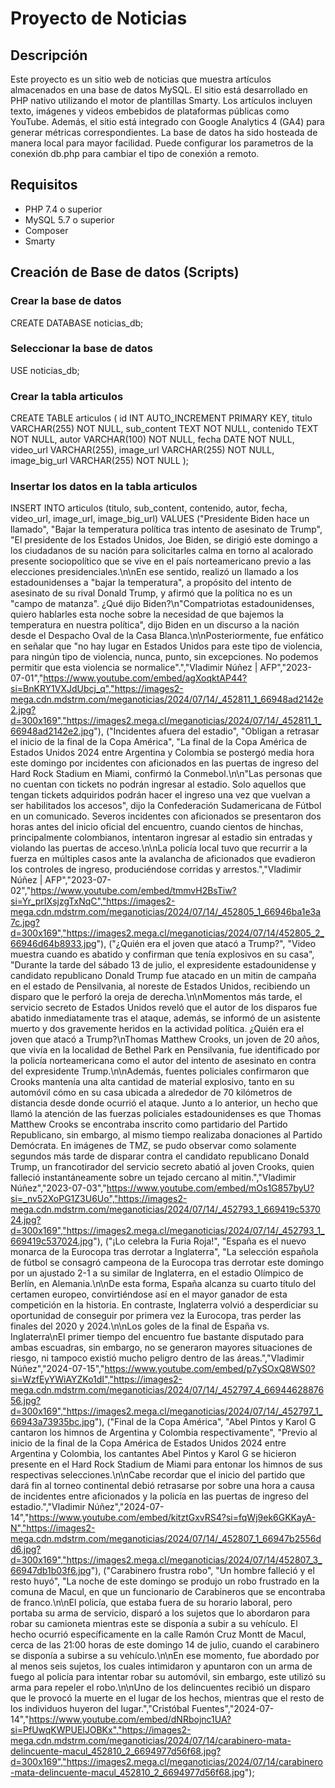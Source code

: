 # Proyecto de Noticias

## Descripción
Este proyecto es un sitio web de noticias que muestra artículos almacenados en una base de datos MySQL. El sitio está desarrollado en PHP nativo utilizando el motor de plantillas Smarty. Los artículos incluyen texto, imágenes y videos embebidos de plataformas públicas como YouTube. Además, el sitio está integrado con Google Analytics 4 (GA4) para generar métricas correspondientes.
La base de datos ha sido hosteada de manera local para mayor facilidad. Puede configurar los parametros de la conexión db.php para cambiar el tipo de conexión a remoto.

## Requisitos
- PHP 7.4 o superior
- MySQL 5.7 o superior
- Composer
- Smarty

## Creación de Base de datos (Scripts)

### Crear la base de datos

CREATE DATABASE noticias_db;

### Seleccionar la base de datos

USE noticias_db;

### Crear la tabla articulos

CREATE TABLE articulos (
    id INT AUTO_INCREMENT PRIMARY KEY,
    titulo VARCHAR(255) NOT NULL,
    sub_content TEXT NOT NULL,
    contenido TEXT NOT NULL,
    autor VARCHAR(100) NOT NULL,
    fecha DATE NOT NULL,
    video_url VARCHAR(255),
    image_url VARCHAR(255) NOT NULL,
    image_big_url VARCHAR(255) NOT NULL
);

### Insertar los datos en la tabla articulos
INSERT INTO articulos (titulo, sub_content, contenido, autor, fecha, video_url, image_url, image_big_url) VALUES
("Presidente Biden hace un llamado", "Bajar la temperatura política tras intento de asesinato de Trump", "El presidente de los Estados Unidos, Joe Biden, se dirigió este domingo a los ciudadanos de su nación para solicitarles calma en torno al acalorado presente sociopolítico que se vive en el país norteamericano previo a las elecciones presidenciales.\n\nEn ese sentido, realizó un llamado a los estadounidenses a \"bajar la temperatura\", a propósito del intento de asesinato de su rival Donald Trump, y afirmó que la política no es un \"campo de matanza\". ¿Qué dijo Biden?\n\"Compatriotas estadounidenses, quiero hablarles esta noche sobre la necesidad de que bajemos la temperatura en nuestra política\", dijo Biden en un discurso a la nación desde el Despacho Oval de la Casa Blanca.\n\nPosteriormente, fue enfático en señalar que \"no hay lugar en Estados Unidos para este tipo de violencia, para ningún tipo de violencia, nunca, punto, sin excepciones. No podemos permitir que esta violencia se normalice\".","Vladimir Núñez | AFP","2023-07-01","https://www.youtube.com/embed/agXoqktAP44?si=BnKRY1VXJdUbcj_q","https://images2-mega.cdn.mdstrm.com/meganoticias/2024/07/14/_452811_1_66948ad2142e2.jpg?d=300x169","https://images2.mega.cl/meganoticias/2024/07/14/_452811_1_66948ad2142e2.jpg"),
("Incidentes afuera del estadio", "Obligan a retrasar el inicio de la final de la Copa América", "La final de la Copa América de Estados Unidos 2024 entre Argentina y Colombia se postergó media hora este domingo por incidentes con aficionados en las puertas de ingreso del Hard Rock Stadium en Miami, confirmó la Conmebol.\n\n\"Las personas que no cuentan con tickets no podrán ingresar al estadio. Solo aquellos que tengan tickets adquiridos podrán hacer el ingreso una vez que vuelvan a ser habilitados los accesos\", dijo la Confederación Sudamericana de Fútbol en un comunicado. Severos incidentes con aficionados se presentaron dos horas antes del inicio oficial del encuentro, cuando cientos de hinchas, principalmente colombianos, intentaron ingresar al estadio sin entradas y violando las puertas de acceso.\n\nLa policía local tuvo que recurrir a la fuerza en múltiples casos ante la avalancha de aficionados que evadieron los controles de ingreso, produciéndose corridas y arrestos.","Vladimir Núñez | AFP","2023-07-02","https://www.youtube.com/embed/tmmvH2BsTiw?si=Yr_prIXsjzgTxNqC","https://images2-mega.cdn.mdstrm.com/meganoticias/2024/07/14/_452805_1_66946ba1e3a7c.jpg?d=300x169","https://images2.mega.cl/meganoticias/2024/07/14/452805_2_66946d64b8933.jpg"),
("¿Quién era el joven que atacó a Trump?", "Video muestra cuando es abatido y confirman que tenía explosivos en su casa", "Durante la tarde del sábado 13 de julio, el expresidente estadounidense y candidato republicano Donald Trump fue atacado en un mitin de campaña en el estado de Pensilvania, al noreste de Estados Unidos, recibiendo un disparo que le perforó la oreja de derecha.\n\nMomentos más tarde, el servicio secreto de Estados Unidos reveló que el autor de los disparos fue abatido inmediatamente tras el ataque, además, se informó de un asistente muerto y dos gravemente heridos en la actividad política. ¿Quién era el joven que atacó a Trump?\nThomas Matthew Crooks, un joven de 20 años, que vivía en la localidad de Bethel Park en Pensilvania, fue identificado por la policía norteamericana como el autor del intento de asesinato en contra del expresidente Trump.\n\nAdemás, fuentes policiales confirmaron que Crooks mantenía una alta cantidad de material explosivo, tanto en su automóvil cómo en su casa ubicada a alrededor de 70 kilómetros de distancia desde donde ocurrió el ataque. Junto a lo anterior, un hecho que llamó la atención de las fuerzas policiales estadounidenses es que Thomas Matthew Crooks se encontraba inscrito como partidario del Partido Republicano, sin embargo, al mismo tiempo realizaba donaciones al Partido Demócrata. En imágenes de TMZ, se pudo observar como solamente segundos más tarde de disparar contra el candidato republicano Donald Trump, un francotirador del servicio secreto abatió al joven Crooks, quien falleció instantáneamente sobre un tejado cercano al mitin.","Vladimir Núñez","2023-07-03","https://www.youtube.com/embed/mOs1G857byU?si=_nv52XoPG1Z3U6Uo","https://images2-mega.cdn.mdstrm.com/meganoticias/2024/07/14/_452793_1_669419c537024.jpg?d=300x169","https://images2.mega.cl/meganoticias/2024/07/14/_452793_1_669419c537024.jpg"),
("¡Lo celebra la Furia Roja!", "España es el nuevo monarca de la Eurocopa tras derrotar a Inglaterra", "La selección española de fútbol se consagró campeona de la Eurocopa tras derrotar este domingo por un ajustado 2-1 a su similar de Inglaterra, en el estadio Olímpico de Berlín, en Alemania.\n\nDe esta forma, España alcanza su cuarto título del certamen europeo, convirtiéndose así en el mayor ganador de esta competición en la historia. En contraste, Inglaterra volvió a desperdiciar su oportunidad de conseguir por primera vez la Eurocopa, tras perder las finales del 2020 y 2024.\n\nLos goles de la final de España vs. Inglaterra\nEl primer tiempo del encuentro fue bastante disputado para ambas escuadras, sin embargo, no se generaron mayores situaciones de riesgo, ni tampoco existió mucho peligro dentro de las áreas.","Vladimir Núñez","2024-07-15","https://www.youtube.com/embed/p7ySOxQ8WS0?si=WzfEyYWiAYZKo1dI","https://images2-mega.cdn.mdstrm.com/meganoticias/2024/07/14/_452797_4_6694462887656.jpg?d=300x169","https://images2.mega.cl/meganoticias/2024/07/14/_452797_1_66943a73935bc.jpg"),
("Final de la Copa América", "Abel Pintos y Karol G cantaron los himnos de Argentina y Colombia respectivamente", "Previo al inicio de la final de la Copa América de Estados Unidos 2024 entre Argentina y Colombia, los cantantes Abel Pintos y Karol G se hicieron presente en el Hard Rock Stadium de Miami para entonar los himnos de sus respectivas selecciones.\n\nCabe recordar que el inicio del partido que dará fin al torneo continental debió retrasarse por sobre una hora a causa de incidentes entre aficionados y la policía en las puertas de ingreso del estadio.","Vladimir Núñez","2024-07-14","https://www.youtube.com/embed/kitztGxvRS4?si=fqWj9ek6GKKayA-N","https://images2-mega.cdn.mdstrm.com/meganoticias/2024/07/14/_452807_1_66947b2556dd6.jpg?d=300x169","https://images2.mega.cl/meganoticias/2024/07/14/452807_3_66947db1b03f6.jpg"),
("Carabinero frustra robo", "Un hombre falleció y el resto huyó", "La noche de este domingo se produjo un robo frustrado en la comuna de Macul, en que un funcionario de Carabineros que se encontraba de franco.\n\nEl policía, que estaba fuera de su horario laboral, pero portaba su arma de servicio, disparó a los sujetos que lo abordaron para robar su camioneta mientras este se disponía a subir a su vehículo. El hecho ocurrió específicamente en la calle Ramón Cruz Montt de Macul, cerca de las 21:00 horas de este domingo 14 de julio, cuando el carabinero se disponía a subirse a su vehículo.\n\nEn ese momento, fue abordado por al menos seis sujetos, los cuales intimidaron y apuntaron con un arma de fuego al policía para intentar robar su automóvil, sin embargo, este utilizó su arma para repeler el robo.\n\nUno de los delincuentes recibió un disparo que le provocó la muerte en el lugar de los hechos, mientras que el resto de los individuos huyeron del lugar.","Cristóbal Fuentes","2024-07-14","https://www.youtube.com/embed/dNRbojnc1UA?si=PfUwqKWPUElJOBKx","https://images2-mega.cdn.mdstrm.com/meganoticias/2024/07/14/carabinero-mata-delincuente-macul_452810_2_6694977d56f68.jpg?d=300x169","https://images2.mega.cl/meganoticias/2024/07/14/carabinero-mata-delincuente-macul_452810_2_6694977d56f68.jpg");